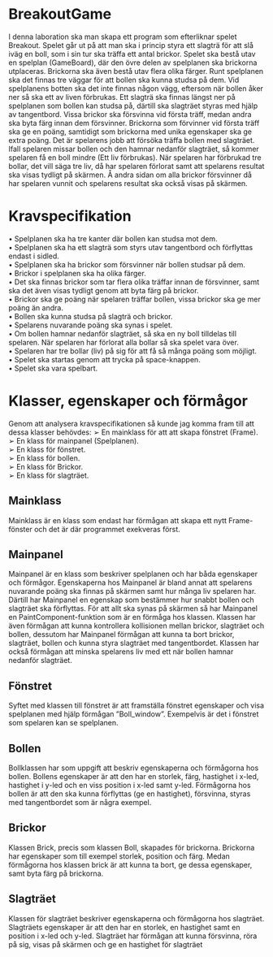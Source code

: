 # BreakoutGame
I denna laboration ska man skapa ett program som efterliknar spelet Breakout. Spelet går ut på att man ska i princip styra ett slagträ för att slå iväg en boll, som i sin tur ska träffa ett antal brickor. Spelet ska bestå utav en spelplan (GameBoard), där den övre delen av spelplanen ska brickorna utplaceras. Brickorna ska även bestå utav flera olika färger. Runt spelplanen ska det finnas tre väggar för att bollen ska kunna studsa på dem. Vid spelplanens botten ska det inte finnas någon vägg, eftersom när bollen åker ner så ska ett av liven förbrukas. Ett slagträ ska finnas längst ner på spelplanen som bollen kan studsa på, därtill ska slagträet styras med hjälp av tangentbord. Vissa brickor ska försvinna vid första träff, medan andra ska byta färg innan dem försvinner. Brickorna som förvinner vid första träff ska ge en poäng, samtidigt som brickorna med unika egenskaper ska ge extra poäng. Det är spelarens jobb att försöka träffa bollen med slagträet. Ifall spelaren missar bollen och den hamnar nedanför slagträet, så kommer spelaren få en boll mindre (Ett liv förbrukas). När spelaren har förbrukad tre bollar, det vill säga tre liv, då har spelaren förlorat samt att spelarens resultat ska visas tydligt på skärmen. Å andra sidan om alla brickor försvinner då har spelaren vunnit och spelarens resultat ska också visas på skärmen.

# Kravspecifikation
• Spelplanen ska ha tre kanter där bollen kan studsa mot dem.\
• Spelplanen ska ha ett slagträ som styrs utav tangentbord och förflyttas endast i sidled.\
• Spelplanen ska ha brickor som försvinner när bollen studsar på dem.\
• Brickor i spelplanen ska ha olika färger.\
• Det ska finnas brickor som tar flera olika träffar innan de försvinner, samt ska det även
visas tydligt genom att byta färg på brickor.\
• Brickor ska ge poäng när spelaren träffar bollen, vissa brickor ska ge mer poäng än
andra.\
• Bollen ska kunna studsa på slagträ och brickor.\
• Spelarens nuvarande poäng ska synas i spelet.\
• Om bollen hamnar nedanför slagträet, så ska en ny boll tilldelas till spelaren. När
spelaren har förlorat alla bollar så ska spelet vara över.\
• Spelaren har tre bollar (liv) på sig för att få så många poäng som möjligt.\
• Spelet ska startas genom att trycka på space-knappen.\
• Spelet ska vara spelbart.

# Klasser, egenskaper och förmågor
Genom att analysera kravspecifikationen så kunde jag komma fram till att dessa klasser behövdes:
➢ En mainklass för att att skapa fönstret (Frame).\
➢ En klass för mainpanel (Spelplanen).\
➢ En klass för fönstret.\
➢ En klass för bollen.\
➢ En klass för Brickor.\
➢ En klass för slagträet. 

## Mainklass
Mainklass är en klass som endast har förmågan att skapa ett nytt Frame-fönster och det är
där programmet exekveras först.

## Mainpanel
Mainpanel är en klass som beskriver spelplanen och har båda egenskaper och förmågor.
Egenskaperna hos Mainpanel är bland annat att spelarens nuvarande poäng ska finnas på
skärmen samt hur många liv spelaren har. Därtill har Mainpanel en egenskap som bestämmer
hur snabbt bollen och slagträet ska förflyttas. För att allt ska synas på skärmen så har
Mainpanel en PaintComponent-funktion som är en förmåga hos klassen. Klassen har även
förmågan att kunna kontrollera kollisionen mellan brickor, slagträet och bollen, dessutom har
Mainpanel förmågan att kunna ta bort brickor, slagträet, bollen och kunna styra slagträet med
tangentbordet. Klassen har också förmågan att minska spelarens liv med ett när bollen hamnar
nedanför slagträet.

## Fönstret
Syftet med klassen till fönstret är att framställa fönstret egenskaper och visa spelplanen med
hjälp förmågan ”Boll_window”. Exempelvis är det i fönstret som spelaren kan se spelplanen.

## Bollen
Bollklassen har som uppgift att beskriv egenskaperna och förmågorna hos bollen. Bollens egenskaper är att den
har en storlek, färg, hastighet i x-led, hastighet i y-led och en viss position i x-led samt y-led.
Förmågorna hos bollen är att den ska kunna förflyttas (ge en hastighet), försvinna, styras med
tangentbordet som är några exempel.

## Brickor
Klassen Brick, precis som klassen Boll, skapades för brickorna. Brickorna har egenskaper som till exempel
storlek, position och färg. Medan förmågorna hos klassen brick är att kunna ta bort, ge dessa
egenskaper, samt byta färg på brickorna.

## Slagträet
Klassen för slagträet beskriver egenskaperna och förmågorna hos slagträet. Slagträets egenskaper är
att den har en storlek, en hastighet samt en position i x-led och y-led. Slagträet har förmågan
att kunna försvinna, röra på sig, visas på skärmen och ge en hastighet för slagträet
